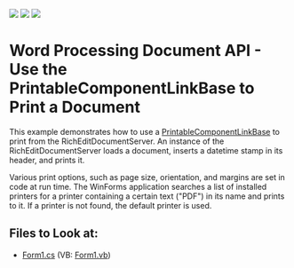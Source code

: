 <!-- default badges list -->
![](https://img.shields.io/endpoint?url=https://codecentral.devexpress.com/api/v1/VersionRange/128608381/23.1.2%2B)
[![](https://img.shields.io/badge/Open_in_DevExpress_Support_Center-FF7200?style=flat-square&logo=DevExpress&logoColor=white)](https://supportcenter.devexpress.com/ticket/details/E4846)
[![](https://img.shields.io/badge/📖_How_to_use_DevExpress_Examples-e9f6fc?style=flat-square)](https://docs.devexpress.com/GeneralInformation/403183)
<!-- default badges end -->

# Word Processing Document API - Use the PrintableComponentLinkBase to Print a Document

This example demonstrates how to use a [PrintableComponentLinkBase](https://docs.devexpress.com/CoreLibraries/DevExpress.XtraPrintingLinks.PrintableComponentLinkBase) to print from the RichEditDocumentServer. An instance of the RichEditDocumentServer loads a document, inserts a datetime stamp in its header, and prints it.

Various print options, such as page size, orientation, and margins are set in code at run time.
The WinForms application searches a list of installed printers for a printer containing a certain text ("PDF") in its name and prints to it. If a printer is not found, the default printer is used.
 
## Files to Look at:

* [Form1.cs](./CS/PrintingSystem/Form1.cs) (VB: [Form1.vb](./VB/PrintingSystem/Form1.vb))


